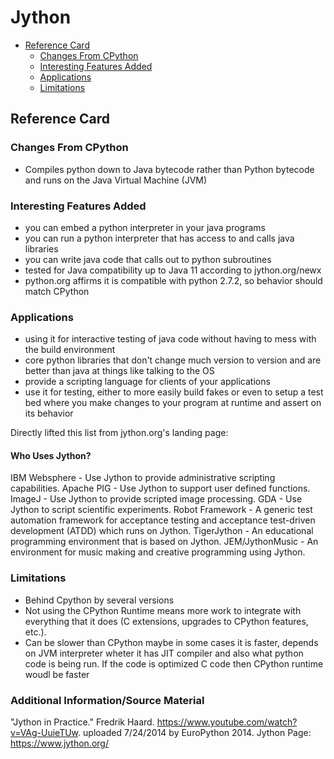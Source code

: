 # Jython

<!-- TOC -->
- [Reference Card](#reference-card)
    - [Changes From CPython](#changes-from-cpython)
    - [Interesting Features Added](#interesting-features-added)
    - [Applications](#applications)
    - [Limitations](#limitations)
<!-- /TOC -->

## Reference Card

### Changes From CPython
- Compiles python down to Java bytecode rather than Python bytecode and runs on the Java Virtual Machine (JVM)

### Interesting Features Added
- you can embed a python interpreter in your java programs
- you can run a python interpreter that has access to and calls java libraries
- you can write java code that calls out to python subroutines
- tested for Java compatibility up to Java 11 according to jython.org/newx
- python.org affirms it is compatible with python 2.7.2, so behavior should match CPython

### Applications
- using it for interactive testing of java code without having to mess with the build environment
- core python libraries that don't change much version to version and are better than java at things like talking to the OS
- provide a scripting language for clients of your applications
- use it for testing, either to more easily build fakes or even to setup a test bed where you make changes to your program at runtime and assert on its behavior

Directly lifted this list from jython.org's landing page: 
#### Who Uses Jython?
IBM Websphere - Use Jython to provide administrative scripting capabilities.
Apache PIG - Use Jython to support user defined functions.
ImageJ - Use Jython to provide scripted image processing.
GDA - Use Jython to script scientific experiments.
Robot Framework - A generic test automation framework for acceptance testing and acceptance test-driven development (ATDD) which runs on Jython.
TigerJython - An educational programming environment that is based on Jython.
JEM/JythonMusic - An environment for music making and creative programming using Jython.

### Limitations
- Behind Cpython by several versions   
- Not using the CPython Runtime means more work to integrate with everything that it does (C extensions, upgrades to CPython features, etc.).
- Can be slower than CPython maybe in some cases it is faster, depends on JVM interpreter wheter it has JIT compiler and also what python code is being run. If the code is optimized C code then CPython runtime woudl be faster

### Additional Information/Source Material
"Jython in Practice." Fredrik Haard. https://www.youtube.com/watch?v=VAg-UuieTUw. uploaded 7/24/2014 by EuroPython 2014.
Jython Page: https://www.jython.org/
